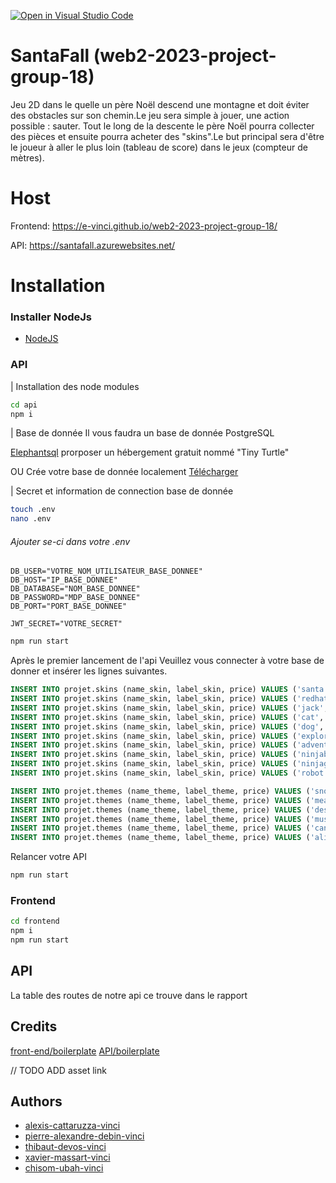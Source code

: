 [![Open in Visual Studio Code](https://classroom.github.com/assets/open-in-vscode-718a45dd9cf7e7f842a935f5ebbe5719a5e09af4491e668f4dbf3b35d5cca122.svg)](https://classroom.github.com/online_ide?assignment_repo_id=12368739&assignment_repo_type=AssignmentRepo)

# SantaFall (web2-2023-project-group-18)

Jeu 2D dans le quelle un père  Noël descend une montagne et doit éviter des obstacles sur son chemin.Le jeu sera simple à jouer, une action possible : sauter. Tout le long de la descente le père Noël pourra collecter des pièces et ensuite pourra acheter des "skins".Le but principal sera d'être le joueur à aller le plus loin (tableau de score) dans le jeux (compteur de mètres).


# Host

Frontend: https://e-vinci.github.io/web2-2023-project-group-18/   

API: https://santafall.azurewebsites.net/

# Installation

### Installer NodeJs
- [NodeJS](https://nodejs.org/en)


### API
| Installation des node modules
```bash
cd api
npm i
```

| Base de donnée
Il vous faudra un  base de donnée PostgreSQL

[Elephantsql](https://www.elephantsql.com/) prorposer un hébergement gratuit nommé "Tiny Turtle"

OU 
Crée votre base de donnée localement [Télécharger](https://www.postgresql.org/download/)

| Secret et information de connection base de donnée
```bash
touch .env
nano .env
```
###### Ajouter se-ci dans votre .env
```
DB_USER="VOTRE_NOM_UTILISATEUR_BASE_DONNEE"
DB_HOST="IP_BASE_DONNEE"
DB_DATABASE="NOM_BASE_DONNEE"
DB_PASSWORD="MDP_BASE_DONNEE"
DB_PORT="PORT_BASE_DONNEE"

JWT_SECRET="VOTRE_SECRET"
```

```bash
npm run start
```

Après le premier lancement de l'api
Veuillez vous connecter à votre base de donner et insérer les lignes suivantes.

```SQL
INSERT INTO projet.skins (name_skin, label_skin, price) VALUES ('santa', 'Santa', 0);
INSERT INTO projet.skins (name_skin, label_skin, price) VALUES ('redhat', 'Red Hat', 100);
INSERT INTO projet.skins (name_skin, label_skin, price) VALUES ('jack', 'Jack', 250);
INSERT INTO projet.skins (name_skin, label_skin, price) VALUES ('cat', 'Cat', 500);
INSERT INTO projet.skins (name_skin, label_skin, price) VALUES ('dog', 'Dog', 750);
INSERT INTO projet.skins (name_skin, label_skin, price) VALUES ('explorer', 'Explorer', 1000);
INSERT INTO projet.skins (name_skin, label_skin, price) VALUES ('adventurer', 'Adventurer', 1500);
INSERT INTO projet.skins (name_skin, label_skin, price) VALUES ('ninjaboy', 'Ninja Boy', 2000);
INSERT INTO projet.skins (name_skin, label_skin, price) VALUES ('ninjagirl', 'Ninja Girl', 2500);
INSERT INTO projet.skins (name_skin, label_skin, price) VALUES ('robot', 'Robot', 5000);

INSERT INTO projet.themes (name_theme, label_theme, price) VALUES ('snow', 'Snow', 0);
INSERT INTO projet.themes (name_theme, label_theme, price) VALUES ('meadow', 'Meadow', 250);
INSERT INTO projet.themes (name_theme, label_theme, price) VALUES ('desert', 'Desert', 500);
INSERT INTO projet.themes (name_theme, label_theme, price) VALUES ('mushroom', 'Mushroom', 1000);
INSERT INTO projet.themes (name_theme, label_theme, price) VALUES ('candy', 'Candy', 2500);
INSERT INTO projet.themes (name_theme, label_theme, price) VALUES ('alien', 'Alien',  5000);
```

Relancer votre API
```bash
npm run start
```


### Frontend
```bash
cd frontend
npm i
npm run start
```




## API 
La table des routes de notre api ce trouve dans le rapport 


## Credits

[front-end/boilerplate](https://github.com/e-vinci/js-phaser-boilerplate)
[API/boilerplate](https://github.com/e-vinci/jwt-api-boilerplate)

// TODO ADD asset link


## Authors


- [alexis-cattaruzza-vinci](https://github.com/alexis-cattaruzza-vinci)
- [pierre-alexandre-debin-vinci](https://github.com/Padami-9)
- [thibaut-devos-vinci](https://github.com/thibaut-devos-vinci)
- [xavier-massart-vinci](https://github.com/xavier-massart-vinci)
- [chisom-ubah-vinci](https://github.com/Willom125)
